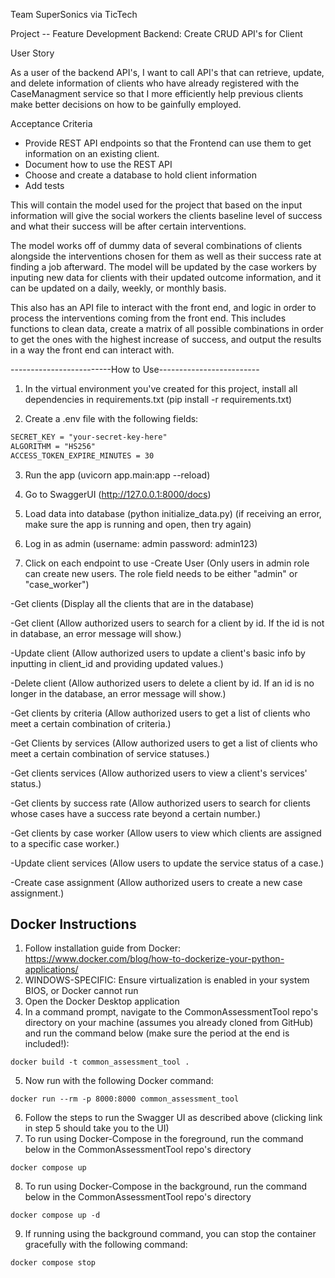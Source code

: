 Team SuperSonics via TicTech 

Project -- Feature Development Backend: Create CRUD API's for Client

User Story

As a user of the backend API's, I want to call API's that can retrieve, update, and delete information of clients who have already registered with the CaseManagment service so that I more efficiently help previous clients make better decisions on how to be gainfully employed.

Acceptance Criteria
- Provide REST API endpoints so that the Frontend can use them to get information on an existing client.
- Document how to use the REST API
- Choose and create a database to hold client information
- Add tests


This will contain the model used for the project that based on the input information will give the social workers the clients baseline level of success and what their success will be after certain interventions.

The model works off of dummy data of several combinations of clients alongside the interventions chosen for them as well as their success rate at finding a job afterward. The model will be updated by the case workers by inputing new data for clients with their updated outcome information, and it can be updated on a daily, weekly, or monthly basis.

This also has an API file to interact with the front end, and logic in order to process the interventions coming from the front end. This includes functions to clean data, create a matrix of all possible combinations in order to get the ones with the highest increase of success, and output the results in a way the front end can interact with.

-------------------------How to Use-------------------------
1. In the virtual environment you've created for this project, install all dependencies in requirements.txt (pip install -r requirements.txt)

2. Create a .env file with the following fields:
```markdown
SECRET_KEY = "your-secret-key-here"
ALGORITHM = "HS256"
ACCESS_TOKEN_EXPIRE_MINUTES = 30
```

3. Run the app (uvicorn app.main:app --reload)

4. Go to SwaggerUI (http://127.0.0.1:8000/docs) 

5. Load data into database (python initialize_data.py) (if receiving an error, make sure the app is running and open, then try again)

6. Log in as admin (username: admin password: admin123)

7. Click on each endpoint to use
-Create User (Only users in admin role can create new users. The role field needs to be either "admin" or "case_worker")

-Get clients (Display all the clients that are in the database)

-Get client (Allow authorized users to search for a client by id. If the id is not in database, an error message will show.)

-Update client (Allow authorized users to update a client's basic info by inputting in client_id and providing updated values.)

-Delete client (Allow authorized users to delete a client by id. If an id is no longer in the database, an error message will show.)

-Get clients by criteria (Allow authorized users to get a list of clients who meet a certain combination of criteria.)

-Get Clients by services (Allow authorized users to get a list of clients who meet a certain combination of service statuses.)

-Get clients services (Allow authorized users to view a client's services' status.)

-Get clients by success rate (Allow authorized users to search for clients whose cases have a success rate beyond a certain number.)

-Get clients by case worker (Allow users to view which clients are assigned to a specific case worker.)

-Update client services (Allow users to update the service status of a case.)

-Create case assignment (Allow authorized users to create a new case assignment.)

## Docker Instructions
1. Follow installation guide from Docker: https://www.docker.com/blog/how-to-dockerize-your-python-applications/
2. WINDOWS-SPECIFIC: Ensure virtualization is enabled in your system BIOS, or Docker cannot run
3. Open the Docker Desktop application
4. In a command prompt, navigate to the CommonAssessmentTool repo's directory on your machine (assumes you already cloned from GitHub) and run the command below (make sure the period at the end is included!):
```
docker build -t common_assessment_tool .
```
5. Now run  with the following Docker command:
```
docker run --rm -p 8000:8000 common_assessment_tool
```
6. Follow the steps to run the Swagger UI as described above (clicking link in step 5 should take you to the UI)
7. To run using Docker-Compose in the foreground, run the command below in the CommonAssessmentTool repo's directory
```
docker compose up
```
8. To run using Docker-Compose in the background, run the command below in the CommonAssessmentTool repo's directory
```
docker compose up -d
```
9. If running using the background command, you can stop the container gracefully with the following command:
```
docker compose stop
```